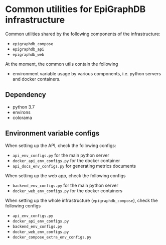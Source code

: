 # Common utilities for EpiGraphDB infrastructure

Common utilities shared by the following components of the infrastructure:

- `epigraphdb_compose`
- `epigraphdb_api`
- `epigraphdb_web`

At the moment, the common utils contain the following

- environment variable usage by various components,
  i.e. python servers and docker containers.

## Dependency

- python 3.7
- environs
- colorama

## Environment variable configs

When setting up the API, check the following configs:

- `api_env_configs.py` for the main python server
- `docker_api_env_configs.py` for the docker container
- `api_docs_env_configs.py` for generating metrics documents

When setting up the web app, check the following configs

- `backend_env_configs.py` for the main python server
- `docker_web_env_configs.py` for the docker containers

When setting up the whole infrastructure (`epigraphdb_compose`),
check the following configs

- `api_env_configs.py`
- `docker_api_env_configs.py`
- `backend_env_configs.py`
- `docker_web_env_configs.py`
- `docker_compose_extra_env_configs.py`
